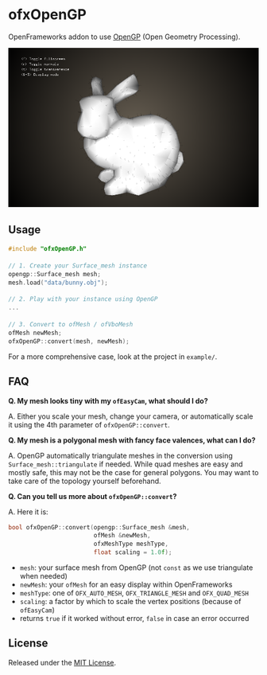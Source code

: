 ofxOpenGP
=========

OpenFrameworks addon to use [OpenGP](http://opengp.github.io) (Open Geometry Processing).

![image](ofxaddons_thumbnail.png)

Usage
-----
```cpp
#include "ofxOpenGP.h"

// 1. Create your Surface_mesh instance
opengp::Surface_mesh mesh;
mesh.load("data/bunny.obj");

// 2. Play with your instance using OpenGP
...

// 3. Convert to ofMesh / ofVboMesh
ofMesh newMesh;
ofxOpenGP::convert(mesh, newMesh);
```

For a more comprehensive case, look at the project in `example/`.

FAQ
---

**Q. My mesh looks tiny with my `ofEasyCam`, what should I do?**

A. Either you scale your mesh, change your camera, or automatically scale it using the 4th parameter of `ofxOpenGP::convert`.

**Q. My mesh is a polygonal mesh with fancy face valences, what can I do?**

A. OpenGP automatically triangulate meshes in the conversion using `Surface_mesh::triangulate` if needed.
While quad meshes are easy and mostly safe, this may not be the case for general polygons.
You may want to take care of the topology yourself beforehand.

**Q. Can you tell us more about `ofxOpenGP::convert`?**

A. Here it is:

```cpp
bool ofxOpenGP::convert(opengp::Surface_mesh &mesh,
                        ofMesh &newMesh,
                        ofxMeshType meshType,
                        float scaling = 1.0f);
```

  - `mesh`: your surface mesh from OpenGP (not `const` as we use triangulate when needed)
  - `newMesh`: your `ofMesh` for an easy display within OpenFrameworks
  - `meshType`: one of `OFX_AUTO_MESH`, `OFX_TRIANGLE_MESH` and `OFX_QUAD_MESH`
  - `scaling`: a factor by which to scale the vertex positions (because of `ofEasyCam`)
  - returns `true` if it worked without error, `false` in case an error occurred

License
-------
Released under the [MIT License](http://www.opensource.org/licenses/MIT).
